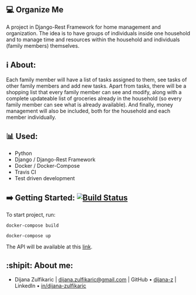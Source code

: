 ## :computer: Organize Me
A project in Django-Rest Framework for home management and organization. The idea is to have groups of individuals inside one household and to manage time and resources within the household and individuals (family members) themselves.

## :information_source: About:
Each family member will have a list of tasks assigned to them, see tasks of other family members and add new tasks. Apart from tasks, there will be a shopping list that every family member can see and modify, along with a complete updateable list of groceries already in the household (so every family member can see what is already available). And finally, money management will also be included, both for the household and each member individually.

## :bar_chart: Used:
- Python
- Django / Django-Rest Framework
- Docker / Docker-Compose
- Travis CI
- Test driven development

## :arrow_right: Getting Started: [![Build Status](https://travis-ci.com/dijana-z/organize-me.svg?branch=main)](https://travis-ci.com/dijana-z/organize-me)
To start project, run:

```docker-compose build```

```docker-compose up```

The API will be available at this [link](http://127.0.0.1:8000).

## :shipit: About me:
* Dijana Zulfikaric | dijana.zulfikaric@gmail.com | GitHub &bull; [dijana-z](https://github.com/dijana-z) | LinkedIn &bull; [in/dijana-zulfikaric](https://www.linkedin.com/in/dijana-zulfikaric/)